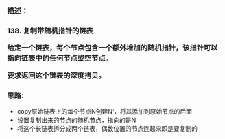 <h3>描述：<h3>138. 复制带随机指针的链表

<p>给定一个链表，每个节点包含一个额外增加的随机指针，该指针可以指向链表中的任何节点或空节点。

<p>要求返回这个链表的深度拷贝。
<h3>思路:</h3>
<ul>

<li>copy原始链表上的每个节点N创建N‘，将其添加到原始节点的后面</li>
<li>设置复制出来的节点的随机节点，指向的是N'</li>
<li>将这个长链表拆分成两个链表，偶数位置的节点连起来即是要复制的</li>
</ul>